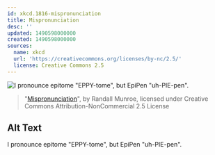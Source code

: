 ```yaml
---
id: xkcd.1816-mispronunciation
title: Mispronunciation
desc: ''
updated: 1490598000000
created: 1490598000000
sources:
  name: xkcd
  url: 'https://creativecommons.org/licenses/by-nc/2.5/'
  license: Creative Commons 2.5
---
```

![I pronounce epitome "EPPY-tome", but EpiPen "uh-PIE-pen".](https://imgs.xkcd.com/comics/mispronunciation.png)
> "[Mispronunciation](https://xkcd.com/1816/)", by Randall Munroe, licensed under Creative Commons Attribution-NonCommercial 2.5 License

## Alt Text
I pronounce epitome "EPPY-tome", but EpiPen "uh-PIE-pen".

